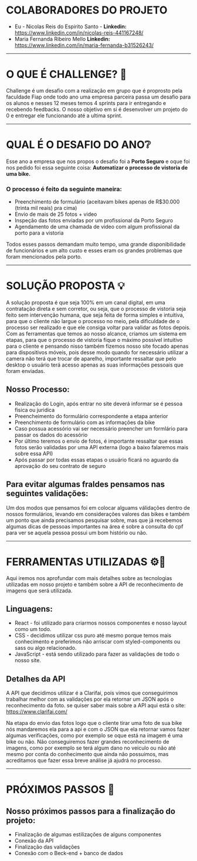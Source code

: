 # COLABORADORES DO PROJETO

- Eu - Nicolas Reis do Espirito Santo - **Linkedin:** https://www.linkedin.com/in/nicolas-reis-441167248/
- Maria Fernanda Ribeiro Mello **Linkedin:** https://www.linkedin.com/in/maria-fernanda-b31526243/


 
-----------------------------------------------------------------------------------------------------

# O QUE É CHALLENGE? 🧐

Challenge é um desafio com a realização em grupo que é proprosto pela faculdade Fiap onde todo ano uma empresa parceira passa um desafio para os alunos e nesses 12 meses temos 4 sprints para ir entregando e recebendo feedbacks. O nosso objetivo em si é  desenvolver um projeto do 0 e entregar ele funcionando até a ultima sprint.

-----------------------------------------------------------------------------------------------------

# QUAL É O DESAFIO DO ANO❔

Esse ano a empresa que nos propos o desafio foi a **Porto Seguro** e oque foi nos pedido foi essa seguinte coisa: **Automatizar o processo de vistoria de uma bike.** 

<h3>O processo é feito da seguinte maneira:</h3>
<ul>
  <li>Preenchimento de formulário (aceitavam bikes apenas de R$30.000 (trinta mil reais) pra cima)</li>
  <li>Envio de mais de 25 fotos + video</li>
  <li>Inspeção das fotos enviadas por um profissional da Porto Seguro</li>
  <li>Agendamento de uma chamada de video com algum profissional da porto para a vistoria</li>
</ul>

Todos esses passos demandam muito tempo, uma grande disponibilidade de funcionários e um alto custo e esses eram os grandes problemas que foram mencionados pela porto.

-----------------------------------------------------------------------------------------------------

# SOLUÇÃO PROPOSTA 💡

A solução proposta é que seja 100% em um canal digital, em uma contratação direta e sem corretor, ou seja, que o processo de vistoria seja feito sem intervenção humana, que seja feita de forma simples e intuitiva, para que o cliente não largue o processo no meio, pela dificuldade de o processo ser realizado e que ele consiga voltar para validar as fotos depois.
Com as ferramentas que temos ao nosso alcance, criamos um sistema em etapas, para que o processo de vistoria fique o máximo possível intuitivo para o cliente e pensando nisso também fizemos nosso site focado apenas para dispositivos móveis, pois desse modo quando for necessário utilizar a camera não terá que trocar de aparelho, importante ressaltar que pelo desktop o usuário terá acesso apenas as suas informações pessoais que foram enviadas.

<h2>Nosso Processo:</h2>
<ul>
  <li>Realização do Login, após entrar no site deverá informar se é pessoa fisica ou juridica</li>
  <li>Preencheimento do formulário correspondente a etapa anterior</li>
  <li>Preenchimento de formulário com as informações da bike</li>
  <li>Caso possua acessório vai ser necessário preencher um formlário para passar os dados do acessório</li>
  <li>Por último teremos o envio de fotos, é importante ressaltar que essas fotos serão validadas por uma API externa (logo a baixo falaremos mais sobre essa API)</li>
  <li>Após passar por todas essas etapas o usuário ficará no aguardo da aprovação do seu contrato de seguro</li>
</ul>

<h2>Para evitar algumas fraldes pensamos nas seguintes validações:</h2>

<p>Um dos modos que pensamos foi em colocar alguams válidações dentro de nossos formulários, levando em considerações valores das bikes e também um ponto que ainda precisamos pesquisar sobre, mas que já recebemos algumas dicas de pessoas importantes na área é sobre a consulta do cpf para ver se aquela pessoa possui um bom histório ou não.</p>

-----------------------------------------------------------------------------------------------------

# FERRAMENTAS UTILIZADAS ⚙️🔧

 <p>Aqui iremos nos aprofundar com mais detalhes sobre as tecnologias utilizadas em nosso projeto e também sobre a API de reconhecimento de imagens que será utilizada.</p>

 <h2>Linguagens:</h2>
 <ul>
   <li>React - foi utilizado para criarmos nossos componentes e nosso layout como um todo.</li>
   <li>CSS - decidimos utilizar css puro até mesmo porque temos mais conhecimento e preferimos não arriscar com styled-components ou sass ou algo relacionado.</li>
   <li>JavaScript - está sendo utilizado para fazer as validações de todo o nosso site.</li>
 </ul>

 <h2>Detalhes da API</h2>
 <p>A API que decidimos utilizar é a Clarifai, pois vimos que conseguirimos trabalhar melhor com as validações por ela retornar um JSON após o reconhecimento da foto. se quiser saber mais sobre a API aqui está o site: <a href="https://www.clarifai.com/">https://www.clarifai.com/</a></p>
 <p>Na etapa do envio das fotos logo que o cliente tirar uma foto de sua bike nós mandaremos ela para a api e com o JSON que ela retornar vamos fazer algumas verificações, como por exemplo se oque está na imagem é uma bike ou não. Não conseguiremos fazer grandes reconhecimento de imagens, como por exemplo se terá algum dano no veiculo ou não até mesmo por conta do conhecimento que ainda não possuimos, mas acreditamos que fazer essa breve análise já ajudrá no processo.</p>

 -----------------------------------------------------------------------------------------------------

 # PRÓXIMOS PASSOS 👣

 <h2>Nosso próximos passos para a finalização do projeto:</h2>
 <ul>
   <li>Finalização de algumas estilizações de alguns componentes</li>
   <li>Conexão da API</li>
   <li>Finalização das validações</li>
   <li>Conexão com o Beck-end + banco de dados</li>
 </ul>

 
